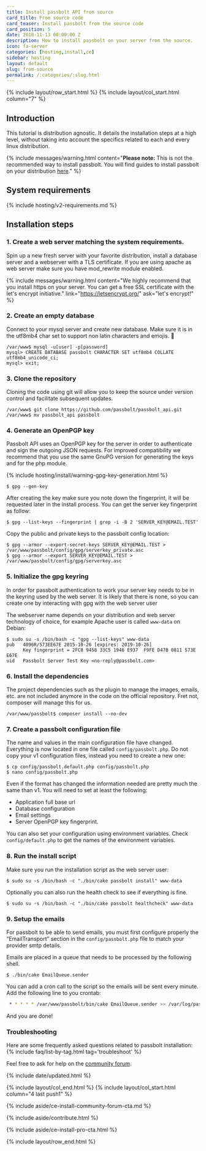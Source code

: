 ```yaml
---
title: Install passbolt API from source
card_title: From source code
card_teaser: Install passbolt from the source code
card_position: 5
date: 2018-11-13 00:00:00 Z
description: How to install passbolt on your server from the source.
icon: fa-server
categories: [hosting,install,ce]
sidebar: hosting
layout: default
slug: from-source
permalink: /:categories/:slug.html
---
```


{% include layout/row_start.html %}
{% include layout/col_start.html column="7" %}

## Introduction
This tutorial is distribution agnostic. It details the installation steps at a high level, without
taking into account the specifics related to each and every linux distribution.

{% include messages/warning.html
    content="**Please note:** This is not the recommended way to install passbolt. You will find guides to install passbolt on your distribution [here](/hosting/install)."
%}

## System requirements

{% include hosting/v2-requirements.md %}

## Installation steps

### 1. Create a web server matching the system requirements.

Spin up a new fresh server with your favorite distribution, install a database server
and a webserver with a TLS certificate. If you are using apache as web server make sure you 
have mod_rewrite module enabled.

{% include messages/warning.html
    content="We highly recommend that you install https on your server. You can get a free SSL certificate with the let's encrypt initiative."
    link="https://letsencrypt.org/"
    ask="let's encrypt!"
%}

### 2. Create an empty database

Connect to your mysql server and create new database. Make sure it is in the utf8mb4 char set to
support non latin characters and emojis. 👏

```shell
/var/www$ mysql -u[user] -p[password]
mysql> CREATE DATABASE passbolt CHARACTER SET utf8mb4 COLLATE utf8mb4_unicode_ci;
mysql> exit;
```

### 3. Clone the repository

Cloning the code using git will allow you to keep the source under version control and facilitate
subsequent updates.

```shell
/var/www$ git clone https://github.com/passbolt/passbolt_api.git
/var/www$ mv passbolt_api passbolt
```

### 4. Generate an OpenPGP key

Passbolt API uses an OpenPGP key for the server in order to authenticate and sign the outgoing JSON requests.
For improved compatibility we recommend that you use the same GnuPG version for generating the keys and for the 
php module. 

{% include hosting/install/warning-gpg-key-generation.html %}

```shell
$ gpg --gen-key
```

After creating the key make sure you note down the fingerprint, it will be requested later in the install process.
You can get the server key fingerprint as follow:

```shell
$ gpg --list-keys --fingerprint | grep -i -B 2 'SERVER_KEY@EMAIL.TEST'
```

Copy the public and private keys to the passbolt config location:

```shell
$ gpg --armor --export-secret-keys SERVER_KEY@EMAIL.TEST > /var/www/passbolt/config/gpg/serverkey_private.asc
$ gpg --armor --export SERVER_KEY@EMAIL.TEST > /var/www/passbolt/config/gpg/serverkey.asc
```

### 5. Initialize the gpg keyring

In order for passbolt authentication to work your server key needs to be in the keyring used by the web server.
It is likely that there is none, so you can create one by interacting with gpg with the web server user

The webserver name depends on your distribution and web server technology of choice, for example Apache user
is called `www-data` on Debian:
```shell
$ sudo su -s /bin/bash -c "gpg --list-keys" www-data
pub   4096R/573EE67E 2015-10-26 [expires: 2019-10-26]
      Key fingerprint = 2FC8 9458 33C5 1946 E937  F9FE D47B 0811 573E E67E
uid   Passbolt Server Test Key <no-reply@passbolt.com>
```

### 6. Install the dependencies

The project dependencies such as the plugin to manage the images, emails, etc. are not included anymore
in the code on the official repository. Fret not, composer will manage this for us.

```shell
/var/www/passbolt$ composer install --no-dev
```

### 7. Create a passbolt configuration file

The name and values in the main configuration file have changed. Everything is now located in one file called
`config/passbolt.php`. Do not copy your v1 configuration files, instead you need to create a new one:

```shell
$ cp config/passbolt.default.php config/passbolt.php
$ nano config/passbolt.php
```

Even if the format has changed the information needed are pretty much the same than v1.
You will need to set at least the following:
- Application full base url
- Database configuration
- Email settings
- Server OpenPGP key fingerprint.

You can also set your configuration using environment variables.
Check `config/default.php` to get the names of the environment variables.

### 8. Run the install script

Make sure you run the installation script as the web server user:

```shell
$ sudo su -s /bin/bash -c "./bin/cake passbolt install" www-data
```

Optionally you can also run the health check to see if everything is fine.

```shell
$ sudo su -s /bin/bash -c "./bin/cake passbolt healthcheck" www-data
```

### 9. Setup the emails

For passbolt to be able to send emails, you must first configure properly the “EmailTransport” section in the 
`config/passbolt.php` file to match your provider smtp details.

Emails are placed in a queue that needs to be processed by the following shell.
```shell
$ ./bin/cake EmailQueue.sender
```

You can add a cron call to the script so the emails will be sent every minute. 
Add the following line to you crontab:
```bash
 * * * * * /var/www/passbolt/bin/cake EmailQueue.sender >> /var/log/passbolt.log
```

And you are done!


### Troubleshooting

Here are some frequently asked questions related to passbolt installation:
{% include faq/list-by-tag.html tag='troubleshoot' %}

Feel free to ask for help on the [community forum](https://community.passbolt.com/c/installation-issues).

{% include date/updated.html %}

{% include layout/col_end.html %}
{% include layout/col_start.html column="4 last push1" %}


{% include aside/ce-install-community-forum-cta.md %}

{% include aside/contribute.html %}

{% include aside/ce-install-pro-cta.html %}

{% include layout/row_end.html %}
